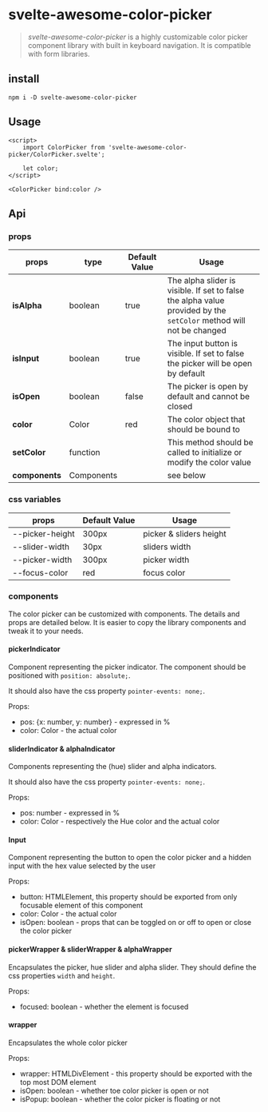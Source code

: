 # svelte-awesome-color-picker

> _svelte-awesome-color-picker_ is a highly customizable color picker component library with built in keyboard navigation. It is compatible with form libraries.

## install

```shell
npm i -D svelte-awesome-color-picker
```

## Usage

```svelte
<script>
	import ColorPicker from 'svelte-awesome-color-picker/ColorPicker.svelte';

	let color;
</script>

<ColorPicker bind:color />
```

## Api

### props

| props                 | type       | Default Value | Usage                                                                                                                     |
|-----------------------|------------|---------------|---------------------------------------------------------------------------------------------------------------------------|
| **isAlpha** <br />    | boolean    | true          | The alpha slider is visible. If set to false <br /> the alpha value provided by the `setColor` method will not be changed |
| **isInput** <br />    | boolean    | true          | The input button is visible. If set to false <br /> the picker will be open by default                                    |
| **isOpen** <br />     | boolean    | false         | The picker is open by default and cannot be closed                                                                        |
| **color** <br />      | Color      | red           | The color object that should be bound to                                                                                  |
| **setColor** <br />   | function   |               | This method should be called to initialize or modify the color value                                                      |
| **components** <br /> | Components |               | see below                                                                                                                 |

### css variables

| props           | Default Value | Usage                   |
|-----------------|---------------|-------------------------|
| --picker-height | 300px         | picker & sliders height |
| --slider-width  | 30px          | sliders width           |
| --picker-width  | 300px         | picker width            |
| --focus-color   | red           | focus color             |

### components

The color picker can be customized with components. The details and props are detailed below. It is easier to copy the library components and tweak it to your needs.

#### pickerIndicator

Component representing the picker indicator. The component should be positioned with `position: absolute;`.

It should also have the css property `pointer-events: none;`.

Props:

- pos: {x: number, y: number} - expressed in %
- color: Color - the actual color

#### sliderIndicator & alphaIndicator

Components representing the (hue) slider and alpha indicators.

It should also have the css property `pointer-events: none;`.

Props:

- pos: number - expressed in %
- color: Color - respectively the Hue color and the actual color

#### Input

Component representing the button to open the color picker and a hidden input with the hex value selected by the user

Props:

- button: HTMLElement, this property should be exported from only focusable element of this component
- color: Color - the actual color
- isOpen: boolean - props that can be toggled on or off to open or close the color picker

#### pickerWrapper & sliderWrapper & alphaWrapper

Encapsulates the picker, hue slider and alpha slider. They should define the css properties `width` and `height`.

Props:

- focused: boolean - whether the element is focused

#### wrapper

Encapsulates the whole color picker

Props:

- wrapper: HTMLDivElement - this property should be exported with the top most DOM element
- isOpen: boolean - whether toe color picker is open or not
- isPopup: boolean - whether the color picker is floating or not
